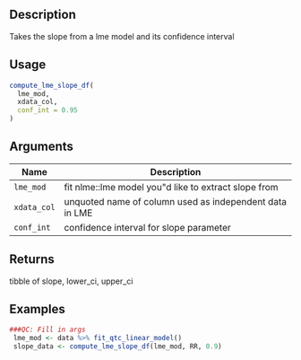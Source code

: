 ## Description

Takes the slope from a lme model and its confidence interval

## Usage

```r
compute_lme_slope_df(
  lme_mod,
  xdata_col,
  conf_int = 0.95
)
```

## Arguments

| Name | Description |
|------|-------------|
| `lme_mod` | fit nlme::lme model you"d like to extract slope from |
| `xdata_col` | unquoted name of column used as independent data in LME |
| `conf_int` | confidence interval for slope parameter |

## Returns

tibble of slope, lower_ci, upper_ci

## Examples

```r
###QC: Fill in args
 lme_mod <- data %>% fit_qtc_linear_model()
 slope_data <- compute_lme_slope_df(lme_mod, RR, 0.9)
```


